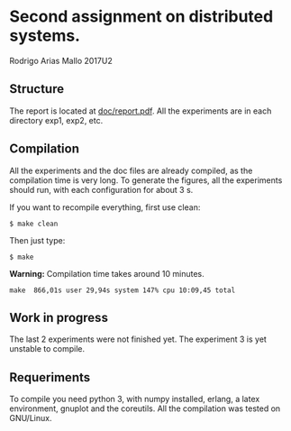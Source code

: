 # Second assignment on distributed systems.
Rodrigo Arias Mallo
2017U2

## Structure

The report is located at [doc/report.pdf](doc/report.pdf). All the experiments
are in each directory exp1, exp2, etc.

## Compilation

All the experiments and the doc files are already compiled, as the compilation
time is very long. To generate the figures, all the experiments should run, with 
each configuration for about 3 s.

If you want to recompile everything, first use clean:

	$ make clean

Then just type:

	$ make

**Warning:** Compilation time takes around 10 minutes.

	make  866,01s user 29,94s system 147% cpu 10:09,45 total

## Work in progress

The last 2 experiments were not finished yet. The experiment 3 is yet unstable 
to compile.

## Requeriments

To compile you need python 3, with numpy installed, erlang, a latex environment, 
gnuplot and the coreutils. All the compilation was tested on GNU/Linux.
